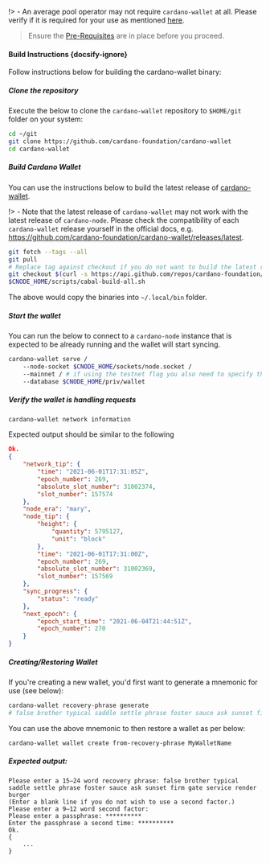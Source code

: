 !> - An average pool operator may not require `cardano-wallet` at all. Please verify if it is required for your use as mentioned [here](../build.md#components).

> Ensure the [Pre-Requisites](../basics.md#pre-requisites) are in place before you proceed.

#### Build Instructions {docsify-ignore}

Follow instructions below for building the cardano-wallet binary:

##### Clone the repository

Execute the below to clone the `cardano-wallet` repository to `$HOME/git` folder on your system:

``` bash
cd ~/git
git clone https://github.com/cardano-foundation/cardano-wallet
cd cardano-wallet
```

##### Build Cardano Wallet

You can use the instructions below to build the latest release of [cardano-wallet](https://github.com/cardano-foundation/cardano-wallet).

!> - Note that the latest release of `cardano-wallet` may not work with the latest release of `cardano-node`. Please check the compatibility of each `cardano-wallet` release yourself in the official docs, e.g. https://github.com/cardano-foundation/cardano-wallet/releases/latest.

``` bash
git fetch --tags --all
git pull
# Replace tag against checkout if you do not want to build the latest released version
git checkout $(curl -s https://api.github.com/repos/cardano-foundation/cardano-wallet/releases/latest | jq -r .tag_name)
$CNODE_HOME/scripts/cabal-build-all.sh
```

The above would copy the binaries into `~/.local/bin` folder.

##### Start the wallet

You can run the below to connect to a `cardano-node` instance that is expected to be already running and the wallet will start syncing.
```bash
cardano-wallet serve /
    --node-socket $CNODE_HOME/sockets/node.socket /
    --mainnet / # if using the testnet flag you also need to specify the testnet shelley-genesis.json file
    --database $CNODE_HOME/priv/wallet
```

##### Verify the wallet is handling requests
```bash
cardano-wallet network information
```
Expected output should be similar to the following
```json
Ok.
{
    "network_tip": {
        "time": "2021-06-01T17:31:05Z",
        "epoch_number": 269,
        "absolute_slot_number": 31002374,
        "slot_number": 157574
    },
    "node_era": "mary",
    "node_tip": {
        "height": {
            "quantity": 5795127,
            "unit": "block"
        },
        "time": "2021-06-01T17:31:00Z",
        "epoch_number": 269,
        "absolute_slot_number": 31002369,
        "slot_number": 157569
    },
    "sync_progress": {
        "status": "ready"
    },
    "next_epoch": {
        "epoch_start_time": "2021-06-04T21:44:51Z",
        "epoch_number": 270
    }
}

```
##### Creating/Restoring Wallet

If you're creating a new wallet, you'd first want to generate a mnemonic for use (see below):

```bash
cardano-wallet recovery-phrase generate
# false brother typical saddle settle phrase foster sauce ask sunset firm gate service render burger
```
You can use the above mnemonic to then restore a wallet as per below:
```bash
cardano-wallet wallet create from-recovery-phrase MyWalletName

```
##### Expected output:
```text
Please enter a 15–24 word recovery phrase: false brother typical saddle settle phrase foster sauce ask sunset firm gate service render burger
(Enter a blank line if you do not wish to use a second factor.)
Please enter a 9–12 word second factor:
Please enter a passphrase: **********
Enter the passphrase a second time: **********
Ok.
{
    ...
}
```
